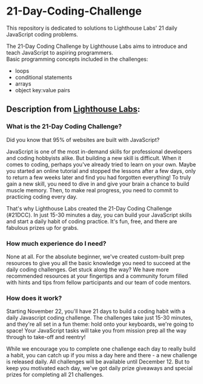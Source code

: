 # 21-Day-Coding-Challenge
This repository is dedicated to solutions to Lighthouse Labs' 21 daily JavaScript coding problems.

The 21-Day Coding Challenge by Lighthouse Labs aims to introduce and teach JavaScript to aspiring programmers.<br>
Basic programming concepts included in the challenges:
- loops
- conditional statements
- arrays
- object key:value pairs

## Description from [Lighthouse Labs](https://www.lighthouselabs.ca/):

### What is the 21-Day Coding Challenge?
Did you know that 95% of websites are built with JavaScript?

JavaScript is one of the most in-demand skills for professional developers and coding hobbyists alike. But building a new skill is difficult. When it comes to coding, perhaps you've already tried to learn on your own. Maybe you started an online tutorial and stopped the lessons after a few days, only to return a few weeks later and find you had forgotten everything! To truly gain a new skill, you need to dive in and give your brain a chance to build muscle memory. Then, to make real progress, you need to commit to practicing coding every day.

That's why Lighthouse Labs created the 21-Day Coding Challenge (#21DCC). In just 15-30 minutes a day, you can build your JavaScript skills and start a daily habit of coding practice. It's fun, free, and there are fabulous prizes up for grabs.

### How much experience do I need?
None at all. For the absolute beginner, we've created custom-built prep resources to give you all the basic knowledge you need to succeed at the daily coding challenges. Get stuck along the way? We have more recommended resources at your fingertips and a community forum filled with hints and tips from fellow participants and our team of code mentors.

### How does it work?
Starting November 22, you'll have 21 days to build a coding habit with a daily Javascript coding challenge. The challenges take just 15-30 minutes, and they're all set in a fun theme: hold onto your keyboards, we're going to space! Your JavaScript tasks will take you from mission prep all the way through to take-off and reentry!

While we encourage you to complete one challenge each day to really build a habit, you can catch up if you miss a day here and there - a new challenge is released daily. All challenges will be available until December 12. But to keep you motivated each day, we've got daily prize giveaways and special prizes for completing all 21 challenges.
